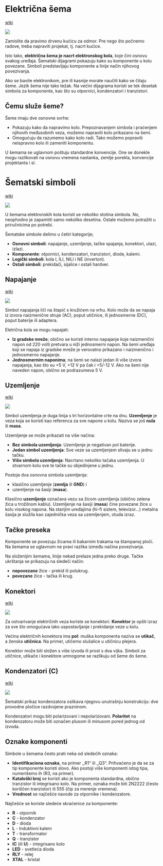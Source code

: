 # Električna šema

[wiki](https://sh.wikipedia.org/wiki/Elektri%C4%8Dna_shema)

![](https://upload.wikimedia.org/wikipedia/commons/9/9a/LEDCircuit.PNG)

Zamislite da pravimo drvenu kućicu za odmor. Pre nego što počnemo radove, treba napraviti projekat, tj. nacrt kućice. 

Isto tako, **električna šema je nacrt elektronskog kola**, koje čini osnovu svakog uređaja. Šematski dijagrami pokazuju kako su komponente u kolu povezane. Simboli predstavljaju komponente a linije način njihovog povezivanja.

Ako se bavite elektronikom, pre ili kasnije morate naučiti kako se čitaju šeme. Jezik šema nije tako težak. Na većini dijagrama koristi se tek desetak simbola za komponente, kao što su otpornici, kondenzatori i tranzistori.

## Čemu služe šeme?

Šeme imaju dve osnovne svrhe:
* Pokazuju kako da napravimo kolo. Prepoznavanjem simbola i praćenjem njihovih međusobnih veza, možemo napraviti kolo prikazano na šemi.
* Omogućuju da razumemo kako kolo radi. Tako možemo popraviti neispravno kolo ili zameniti komponentu.

U šemama se uglavnom poštuju standardne konvencije. One se donekle mogu razlikovati na osnovu vremena nastanka, zemlje porekla, konvencije projektanta i sl.

# Šematski simboli

[wiki](https://sh.wikipedia.org/wiki/Simboli_u_elektronici)

![](https://upload.wikimedia.org/wikipedia/commons/c/cb/Circuit_elements.svg)

U šemama elektronskih kola koristi se nekoliko stotina simbola. No, neophodno je zapamtiti samo nekoliko desetina. Ostale možemo potražiti u priručnicima po potrebi.

Šematske simbole delimo u četiri kategorije;
* **Osnovni simboli**: napajanje, uzemljenje, tačke spajanja, konektori, ulazi, izlazi.
* **Komponente**: otpornici, kondenzatori, tranzistori, diode, kalemi.
* **Logički simboli**: kola I, ILI, NILI i NE (invertori).
* **Ostali simboli**: prekidači, sijalice i ostali hardver.

## Napajanje

[wiki](https://sh.wikipedia.org/wiki/Napajanje)

![](https://upload.wikimedia.org/wikipedia/commons/f/ff/%D0%98%D1%81%D1%82%D0%BE%D1%87%D0%BD%D0%B8%D0%BA%D0%A2%D0%BE%D0%BA%D0%B0%D0%A3%D1%81%D0%BB%D0%BE%D0%B2%D0%BD%D0%BE%D0%B5%D0%9E%D0%B1%D0%BE%D0%B7%D0%BD%D0%B0%D1%87%D0%B5%D0%BD%D0%B8%D0%B5.PNG)

Simbol napajanja liči na štapić s kružićem na vrhu. Kolo može da se napaja iz izvora naizmenične struje (AC), poput utičnice, ili jednosmerne (DC), poput baterije ili adaptera. 

Eletrična kola se mogu napajati:
* **Iz gradske mreže**; obično se koristi interno napajanje koje naizmenični napon od 220 volti pretvara u niži jednosmerni napon. Na šemi uređaja koji se napaja iz gradske mreže je verovatno prikazano i naizmenično i jednosmerno napajanje.
* **Jednosmernim naponima**; na šemi se nalazi jedan ili više izvora napajanja, kao što su +5 V, +12 V pa čak i +5/-12 V. Ako na šemi nije naveden napon, obično se podrazumeva 5 V.

## Uzemljenje

[wiki](https://sh.wikipedia.org/wiki/Uzemljenje)

![](https://upload.wikimedia.org/wikipedia/commons/thumb/9/91/Earth_Ground.svg/158px-Earth_Ground.svg.png)

Simbol uzemljenja je duga linija s tri horizontalne crte na dnu. **Uzemljenje** je veza koja se koristi kao referenca za sve napone u kolu. Naziva se još **nula** ili **masa**. 

Uzemljenje se može prikazati na više načina:
* **Bez simbola uzemljenja**: Uzemljenje je negativan pol baterije.
* **Jedan simbol uzemljenja**: Sve veze sa uzemljenjem slivaju se u jednu tačku. 
* **Više simbola uzemljenja**: Nacrtano nekoliko tačaka uzemljenja. U stvarnom kolu sve te tačke su objedinjene u jednu.

Postoje dva osnovna simbola uzemljenja: 
- klasično uzemljenje (**zemlja** ili **GND**) i 
- uzemljenje na šasiji (**masa**). 

Klasično **uzemljenje** označava vezu sa žicom uzemljenja (obično zelena žica u trožilnom kablu). Uzemljenje na šasiji (**masa**) čine povezane žice u kolu visokog napona. Na starijim uređajima (hi-fi sistem, televizor...) metalna šasija je služila kao zajednička veza sa uzemljenjem, otuda izraz.

## Tačke preseka

Komponente se povezuju žicama ili bakarnim trakama na štampanoj ploči. Na šemama se uglavnom ne pravi razlika između načina povezivanja.

Na složenijim šemama, linije nekad prelaze jedna preko druge. Tačke ukrštanja se prikazuju na sledeči način:
* **nepovezane** žice - prekid ili polukrug.
* **povezane** žice - tačka ili krug.

## Konektori

[wiki](https://sh.wikipedia.org/wiki/Konektor)

![](https://upload.wikimedia.org/wikipedia/commons/thumb/b/bf/ConnectorSymbols.svg/240px-ConnectorSymbols.svg.png)

Za ostvarivanje električnih veza koriste se konektori. **Konektor** je opšti izraz za sve što omogućava lako uspostavljanje i prekidanje veze u kolu. 

Većina električnih konektora ima **pol**: muška komponenta naziva se **utikač**, a ženska **utičnica**. Na primer, utičemo slušalice u utičnicu plejera.

Konektor može biti složen s više izvoda ili prost s dva vijka. Simboli za utičnice, utikače i konektore umnogome se razlikuju od šeme do šeme. 

## Kondenzatori (C)

[wiki](https://sh.wikipedia.org/wiki/Kondenzator)

![](https://upload.wikimedia.org/wikipedia/commons/thumb/1/1c/Types_of_capacitor.svg/320px-Types_of_capacitor.svg.png)

Šematski prikaz kondenzatora oslikava njegovu unutrašnju konstrukciju: dve provodne pločice razdvojene prazninom. 

Kondenzatori mogu biti polarizovani i nepolarizovani. **Polaritet** na kondenzatoru može biti označen plusom ili minusom pored jednog od izvoda.

## Oznake komponenti

Simbole u šemama često prati neka od sledećih oznaka:
* **Identifikaciona oznaka**, na primer ,,R1“ ili ,,Q3“. Prihvaćeno je da se za tip komponente koristi slovo. Ako postoji više komponenti istog tipa, numerišemo ih (R3, na primer).
* **Kataloški broj** se koristi ako je komponenta standardna, obično tranzistor ili integrisano kolo. Na primer, oznaka može biti 2N2222 (često koriščen tranzistor) ili 555 (čip za merenje vremena).
* **Vrednost** se najčešće navode za otpornike i kondenzatore.

Najčešće se koriste sledeće skraćenice za komponente:

- **R** - otpornik
- **C** - kondenzator 
- **D** - dioda
- **L** - Induktivni kalem
- **T** - transformator
- **Q** - tranzistor
- **IC** (ili **U**) - integrisano kolo
- **LED** - svetleća dioda
- **RLY** - relej
- **XTAL** - kristal
